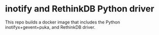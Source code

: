 # inotify and RethinkDB Python driver

This repo builds a docker image that includes the Python inotifyx+gevent+puka, and RethinkDB driver.

